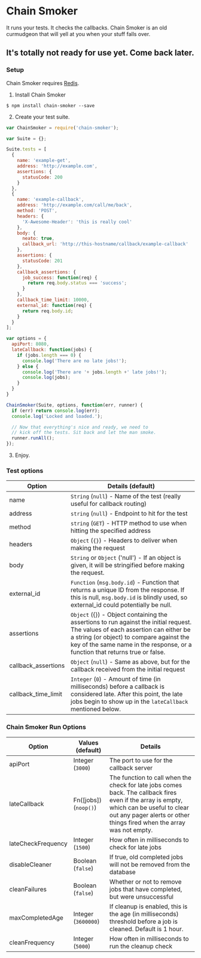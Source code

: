 # Chain Smoker

It runs your tests. It checks the callbacks. Chain Smoker is an old curmudgeon that will yell at you when your stuff falls over.

## It's totally not ready for use yet. Come back later.

### Setup

Chain Smoker requires [Redis](http://redis.io/).

1. Install Chain Smoker

  ```shell
  $ npm install chain-smoker --save
  ```

2. Create your test suite.

  ```js
  var ChainSmoker = require('chain-smoker');

  var Suite = {};

  Suite.tests = [
    {
      name: 'example-get',
      address: 'http://example.com',
      assertions: {
        statusCode: 200
      }
    },
    {
      name: 'example-callback',
      address: 'http://example.com/call/me/back',
      method: 'POST',
      headers: {
        'X-Awesome-Header': 'this is really cool'
      },
      body: {
        neato: true,
        callback_url: 'http://this-hostname/callback/example-callback'
      },
      assertions: {
        statusCode: 201
      },
      callback_assertions: {
        job_success: function(req) {
          return req.body.status === 'success';
        }
      },
      callback_time_limit: 10000,
      external_id: function(req) {
        return req.body.id;
      }
    }
  ];

  var options = {
    apiPort: 8080,
    lateCallback: function(jobs) {
      if (jobs.length === 0) {
        console.log('There are no late jobs!');
      } else {
        console.log('There are '+ jobs.length +' late jobs!');
        console.log(jobs);
      }
    }
  }

  ChainSmoker(Suite, options, function(err, runner) {
    if (err) return console.log(err);
    console.log('Locked and loaded.');

    // Now that everything's nice and ready, we need to
    // kick off the tests. Sit back and let the man smoke.
    runner.runAll();
  });
  ```

3. Enjoy.

### Test options

Option   | Details (default)
-------  | ---------
name     | `String` (`null`) - Name of the test (really useful for callback routing)
address  | `string` (`null`) - Endpoint to hit for the test
method   | `string` (`GET`) - HTTP method to use when hitting the specified address
headers  | `Object` (`{}`) - Headers to deliver when making the request
body     | `String` or `Object` ('null') - If an object is given, it will be stringified before making the request.
external_id | `Function` (`msg.body.id`) - Function that returns a unique ID from the response. If this is null, `msg.body.id` is blindly used, so external_id could potentially be null.
assertions | `Object` ({}) - Object containing the assertions to run against the initial request. The values of each assertion can either be a string (or object) to compare against the key of the same name in the response, or a function that returns true or false.
callback_assertions | `Object` (`null`) - Same as above, but for the callback received from the initial request
callback_time_limit | `Integer` (`0`) - Amount of time (in milliseconds) before a callback is considered late. After this point, the late jobs begin to show up in the `lateCallback` mentioned below.

### Chain Smoker Run Options

Option        | Values (default)      | Details
------------- | ----------------      | ------------
apiPort       | Integer (`3000`)      | The port to use for the callback server
lateCallback  | Fn([jobs]) (`noop()`) | The function to call when the check for late jobs comes back. The callback fires even if the array is empty, which can be useful to clear out any pager alerts or other things fired when the array was not empty.
lateCheckFrequency | Integer (`1500`) | How often in milliseconds to check for late jobs
disableCleaner | Boolean (`false`)    | If true, old completed jobs will not be removed from the database
cleanFailures  | Boolean (`false`)    | Whether or not to remove jobs that have completed, but were unsuccessful
maxCompletedAge | Integer (`3600000`) | If cleanup is enabled, this is the age (in milliseconds) threshold before a job is cleaned. Default is 1 hour.
cleanFrequency | Integer (`5000`)     | How often in milliseconds to run the cleanup check
